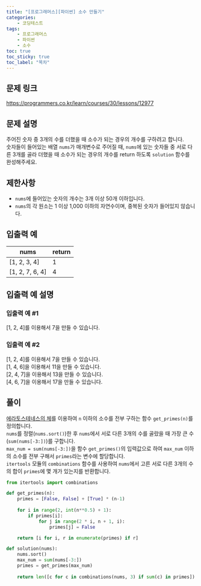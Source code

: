 ```yaml
---
title: "[프로그래머스][파이썬] 소수 만들기"
categories: 
    - 코딩테스트
tags: 
    - 프로그래머스
    - 파이썬
    - 소수
toc: true
toc_sticky: true
toc_label: "목차"
---
```


## 문제 링크

<https://programmers.co.kr/learn/courses/30/lessons/12977>

## 문제 설명

주어진 숫자 중 3개의 수를 더했을 때 소수가 되는 경우의 개수를 구하려고 합니다.  
숫자들이 들어있는 배열 `nums`가 매개변수로 주어질 때, `nums`에 있는 숫자들 중 서로 다른 3개를 골라 더했을 때 소수가 되는 경우의 개수를 return 하도록 `solution` 함수를 완성해주세요.

## 제한사항

- `nums`에 들어있는 숫자의 개수는 3개 이상 50개 이하입니다.
- `nums`의 각 원소는 1 이상 1,000 이하의 자연수이며, 중복된 숫자가 들어있지 않습니다.

## 입출력 예

|nums|return|
|----|------|
|[1, 2, 3, 4]|1|
|[1, 2, 7, 6, 4]|4|

## 입출력 예 설명

### 입출력 예 #1

[1, 2, 4]를 이용해서 7을 만들 수 있습니다.

### 입출력 예 #2

[1, 2, 4]를 이용해서 7을 만들 수 있습니다.  
[1, 4, 6]을 이용해서 11을 만들 수 있습니다.  
[2, 4, 7]을 이용해서 13을 만들 수 있습니다.  
[4, 6, 7]을 이용해서 17을 만들 수 있습니다.

## 풀이

[에라토스테네스의 체](https://ko.wikipedia.org/wiki/%EC%97%90%EB%9D%BC%ED%86%A0%EC%8A%A4%ED%85%8C%EB%84%A4%EC%8A%A4%EC%9D%98_%EC%B2%B4)를 이용하여 `n` 이하의 소수를 전부 구하는 함수 `get_primes(n)`를 정의합니다.  
`nums`를 정렬(`nums.sort()`)한 후 `nums`에서 서로 다른 3개의 수를 골랐을 때 가장 큰 수(`sum(nums[-3:])`)를 구합니다.  
`max_num = sum(nums[-3:])`을 함수 `get_primes()`의 입력값으로 하여 `max_num` 이하의 소수를 전부 구해서 `primes`라는 변수에 할당합니다.  
`itertools` 모듈의 `combinations` 함수를 사용하여 `nums`에서 고른 서로 다른 3개의 수의 합이 `primes`에 몇 개가 있는지를 반환합니다.

```python
from itertools import combinations

def get_primes(n):
    primes = [False, False] + [True] * (n-1)
    
    for i in range(2, int(n**0.5) + 1):
        if primes[i]:
            for j in range(2 * i, n + 1, i):
                primes[j] = False

    return [i for i, r in enumerate(primes) if r]

def solution(nums):
    nums.sort()
    max_num = sum(nums[-3:])
    primes = get_primes(max_num)
    
    return len([c for c in combinations(nums, 3) if sum(c) in primes])
```